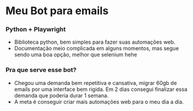 # Meu Bot para emails

### Python + Playwright

- Biblioteca python, bem simples para fazer suas automações web.
- Documentação meio complicada em alguns momentos, mas segue sendo uma boa opção, melhor que selenium hehe

### Pra que serve esse bot?

- Chegou uma demanda bem repetitiva e cansativa, migrar 60gb de emails por uma interface bem rigida. Em 2 dias consegui finalizar essa demanda que poderia durar 1 semana.
- A meta é conseguir criar mais automações web para o meu dia a dia.
